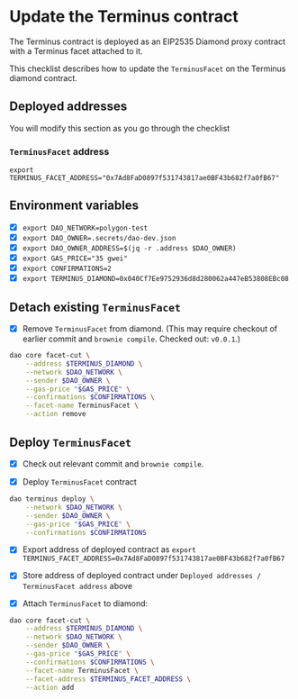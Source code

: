# Update the Terminus contract

The Terminus contract is deployed as an EIP2535 Diamond proxy contract with a Terminus facet attached to it.

This checklist describes how to update the `TerminusFacet` on the Terminus diamond contract.

## Deployed addresses

You will modify this section as you go through the checklist


### `TerminusFacet` address

```
export TERMINUS_FACET_ADDRESS="0x7Ad8FaD0897f531743817ae0BF43b682f7a0fB67"
```

## Environment variables

- [x] `export DAO_NETWORK=polygon-test`
- [x] `export DAO_OWNER=.secrets/dao-dev.json`
- [x] `export DAO_OWNER_ADDRESS=$(jq -r .address $DAO_OWNER)`
- [x] `export GAS_PRICE="35 gwei"`
- [x] `export CONFIRMATIONS=2`
- [x] `export TERMINUS_DIAMOND=0x040Cf7Ee9752936d8d280062a447eB53808EBc08`

## Detach existing `TerminusFacet`

- [x] Remove `TerminusFacet` from diamond. (This may require checkout of earlier commit and `brownie compile`. Checked out: `v0.0.1`.)

```bash
dao core facet-cut \
    --address $TERMINUS_DIAMOND \
    --network $DAO_NETWORK \
    --sender $DAO_OWNER \
    --gas-price "$GAS_PRICE" \
    --confirmations $CONFIRMATIONS \
    --facet-name TerminusFacet \
    --action remove
```


## Deploy `TerminusFacet`

- [x] Check out relevant commit and `brownie compile`.

- [x] Deploy `TerminusFacet` contract

```bash
dao terminus deploy \
    --network $DAO_NETWORK \
    --sender $DAO_OWNER \
    --gas-price "$GAS_PRICE" \
    --confirmations $CONFIRMATIONS
```

- [x] Export address of deployed contract as `export TERMINUS_FACET_ADDRESS=0x7Ad8FaD0897f531743817ae0BF43b682f7a0fB67`

- [x] Store address of deployed contract under `Deployed addresses / TerminusFacet address` above

- [x] Attach `TerminusFacet` to diamond:

```bash
dao core facet-cut \
    --address $TERMINUS_DIAMOND \
    --network $DAO_NETWORK \
    --sender $DAO_OWNER \
    --gas-price "$GAS_PRICE" \
    --confirmations $CONFIRMATIONS \
    --facet-name TerminusFacet \
    --facet-address $TERMINUS_FACET_ADDRESS \
    --action add
```
